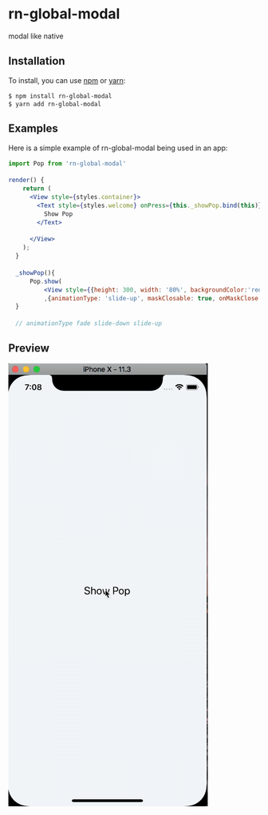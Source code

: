 # rn-global-modal

modal like native

## Installation

To install, you can use [npm](https://npmjs.org/) or [yarn](https://yarnpkg.com):


    $ npm install rn-global-modal
    $ yarn add rn-global-modal


## Examples

Here is a simple example of rn-global-modal being used in an app:

```jsx
import Pop from 'rn-global-modal'

render() {
    return (
      <View style={styles.container}>
        <Text style={styles.welcome} onPress={this._showPop.bind(this)}>
          Show Pop
        </Text>

      </View>
    );
  }

  _showPop(){
      Pop.show(
          <View style={{height: 300, width: '80%', backgroundColor:'red'}}/>
          ,{animationType: 'slide-up', maskClosable: true, onMaskClose: ()=>{}})
  }
  
  // animationType fade slide-down slide-up 

```


## Preview

![Preview](./preview.gif)